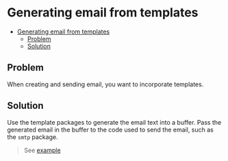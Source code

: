 # Generating email from templates

- [Generating email from templates](#generating-email-from-templates)
  - [Problem](#problem)
  - [Solution](#solution)

## Problem

When creating and sending email, you want to incorporate templates.

## Solution

Use the template packages to generate the email text into a buffer. Pass the generated email in the buffer to the code used to send the email, such as the `smtp` package.

> See [example](../email_template)
